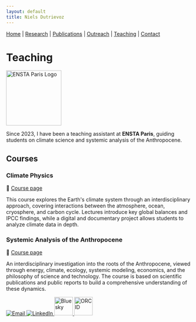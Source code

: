 ```yaml
---
layout: default
title: Niels Dutrievoz
---
```


[Home](/) | [Research](/research) | [Publications](/publications) |  [Outreach](/outreach) |  [Teaching](/teaching) |  [Contact](/contact)


# Teaching

<img src="https://upload.wikimedia.org/wikipedia/commons/4/45/Logo_ENSTA_Paris.jpg" alt="ENSTA Paris Logo" width="150"/>

Since 2023, I have been a teaching assistant at **ENSTA Paris**, guiding students on climate science and systemic analysis of the Anthropocene.  

## Courses

### Climate Physics
🔗 [Course page](https://ecampus.paris-saclay.fr/enrol/index.php?id=18625)  

This course explores the Earth's climate system through an interdisciplinary approach, covering interactions between the atmosphere, ocean, cryosphere, and carbon cycle. Lectures introduce key global balances and IPCC findings, while a digital and documentary project allows students to analyze climate data in depth.  

### Systemic Analysis of the Anthropocene
🔗 [Course page](https://ecampus.paris-saclay.fr/course/info.php?id=95198)  

An interdisciplinary investigation into the roots of the Anthropocene, viewed through energy, climate, ecology, systemic modeling, economics, and the philosophy of science and technology. The course is based on scientific publications and public reports to build a comprehensive understanding of these dynamics.  






 <footer class="social-footer">
    <div class="social-icons">
        <a href="mailto:niels.dutrievoz@lsce.ipsl.fr" target="_blank">
            <img src="https://img.icons8.com/ios-filled/50/000000/email.png" alt="Email">
        </a>
        <a href="https://www.linkedin.com/in/niels-dutrievoz/" target="_blank">
            <img src="https://img.icons8.com/ios-filled/50/0077B5/linkedin.png" alt="LinkedIn">
        </a>
        <a href="https://bsky.app/profile/nielsdutrievoz.bsky.social" target="_blank">
            <img src="https://upload.wikimedia.org/wikipedia/commons/7/7a/Bluesky_Logo.svg" alt="Bluesky" width="50" height="50">
        </a>
        <a href="https://orcid.org/0000-0002-8133-5616" target="_blank">
            <img src="https://upload.wikimedia.org/wikipedia/commons/0/06/ORCID_iD.svg" alt="ORCID" width="50" height="50">
        </a>
    </div>
</footer>
